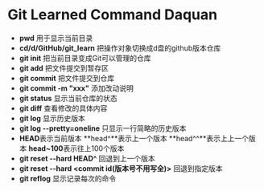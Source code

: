 # **Git Learned Command Daquan**

- **pwd** 用于显示当前目录
- **cd/d/GitHub/git_learn** 把操作对象切换成d盘的github版本仓库
- **git init** 把当前目录变成Git可以管理的仓库
- **git add** 把文件提交到暂存区
- **git commit** 把文件提交到仓库
- **git commit -m "xxx"** 添加改动说明
- **git status** 显示当前仓库的状态
- **git diff** 查看修改的具体内容
- **git log** 显示历史版本
- **git log --pretty=oneline** 只显示一行简略的历史版本
- **HEAD**表示当前版本 **head^**表示上一个版本 **head^^**表示上上一个版本 **head~100**表示往上100个版本
- **git reset --hard HEAD^** 回退到上一个版本
- **git reset --hard <commit id(版本号不用写全)>** 回退到指定版本
- **git reflog** 显示记录每次的命令